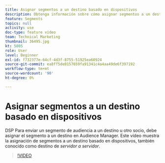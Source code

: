 ```yaml
---
title: Asignar segmentos a un destino basado en dispositivos
description: Obtenga información sobre cómo asignar segmentos a un destino basado en dispositivos, también conocido como destino de servidor a servidor. DSP Para enviar un segmento de audiencia a una audiencia u otro socio, debe asignar el segmento a un destino en Audience Manager.
feature: Segments
topics: null
activity: use
doc-type: feature video
team: Technical Marketing
thumbnail: 36495.jpg
kt: 5805
role: User
level: Beginner
exl-id: f732377e-64cf-4d3f-8755-51925ea60924
source-git-commit: ea8ff5de0157659fa91341c4a4aa49de6f397192
workflow-type: tm+mt
source-wordcount: '90'
ht-degree: 0%

---
```


# Asignar segmentos a un destino basado en dispositivos

DSP Para enviar un segmento de audiencia a un destino u otro socio, debe asignar el segmento a un destino en Audience Manager. Este vídeo muestra la asignación de segmentos a un destino basado en dispositivos, también conocido como destino de _servidor a servidor_.

>[!VIDEO](https://video.tv.adobe.com/v/36495/?quality=12&learn=on)
